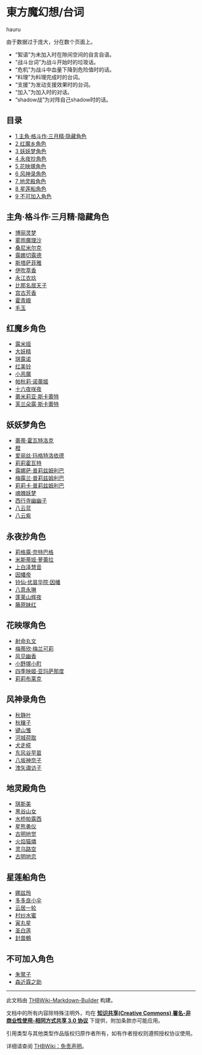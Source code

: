 # 東方魔幻想/台词

<!-- source html: G:\repos\THBWiki-Markdown-Builder\THBWikiMarkdown\Temp\main\f\f3\ns0%3A%E6%9D%B1%E6%96%B9%E9%AD%94%E5%B9%BB%E6%83%B3%2F%E5%8F%B0%E8%AF%8D.html -->

hauru

  
由于数据过于庞大，分在数个页面上。
  

- “絮语”为未加入时在隙间空间的自言自语。
- “战斗台词”为战斗开始时的垃圾话。
- “危机”为战斗中血量下降到危险值时的话。
- “料理”为料理完成时的台词。
- “支援”为发动支援效果时的台词。
- “加入”为加入时的对话。
- “shadow战”为对阵自己shadow时的话。


## 目录

- [1 主角·格斗作·三月精·隐藏角色](#主角·格斗作·三月精·隐藏角色)
- [2 红魔乡角色](#红魔乡角色)
- [3 妖妖梦角色](#妖妖梦角色)
- [4 永夜抄角色](#永夜抄角色)
- [5 花映塚角色](#花映塚角色)
- [6 风神录角色](#风神录角色)
- [7 地灵殿角色](#地灵殿角色)
- [8 星莲船角色](#星莲船角色)
- [9 不可加入角色](#不可加入角色)





## 主角·格斗作·三月精·隐藏角色
- [博丽灵梦](./東方魔幻想-台词-博丽灵梦.md)
- [雾雨魔理沙](./東方魔幻想-台词-雾雨魔理沙.md)
- [桑尼米尔克](./東方魔幻想-台词-桑尼米尔克.md)
- [露娜切露德](./東方魔幻想-台词-露娜切露德.md)
- [斯塔萨菲雅](./東方魔幻想-台词-斯塔萨菲雅.md)
- [伊吹萃香](./東方魔幻想-台词-伊吹萃香.md)
- [永江衣玖](./東方魔幻想-台词-永江衣玖.md)
- [比那名居天子](./東方魔幻想-台词-比那名居天子.md)
- [宫古芳香](./東方魔幻想-台词-宫古芳香.md)
- [霍青娥](./東方魔幻想-台词-霍青娥.md)
- [毛玉](./東方魔幻想-台词-毛玉.md)


## 红魔乡角色
- [露米娅](./東方魔幻想-台词-露米娅.md)
- [大妖精](./東方魔幻想-台词-大妖精.md)
- [琪露诺](./東方魔幻想-台词-琪露诺.md)
- [红美铃](./東方魔幻想-台词-红美铃.md)
- [小恶魔](./東方魔幻想-台词-小恶魔.md)
- [帕秋莉·诺蕾姬](./東方魔幻想-台词-帕秋莉·诺蕾姬.md)
- [十六夜咲夜](./東方魔幻想-台词-十六夜咲夜.md)
- [蕾米莉亚·斯卡蕾特](./東方魔幻想-台词-蕾米莉亚·斯卡蕾特.md)
- [芙兰朵露·斯卡蕾特](./東方魔幻想-台词-芙兰朵露·斯卡蕾特.md)


## 妖妖梦角色
- [蕾蒂·霍瓦特洛克](./東方魔幻想-台词-蕾蒂·霍瓦特洛克.md)
- [橙](./東方魔幻想-台词-橙.md)
- [爱丽丝·玛格特洛依德](./東方魔幻想-台词-爱丽丝·玛格特洛依德.md)
- [莉莉霍瓦特](./東方魔幻想-台词-莉莉霍瓦特.md)
- [露娜萨·普莉兹姆利巴](./東方魔幻想-台词-露娜萨·普莉兹姆利巴.md)
- [梅露兰·普莉兹姆利巴](./東方魔幻想-台词-梅露兰·普莉兹姆利巴.md)
- [莉莉卡·普莉兹姆利巴](./東方魔幻想-台词-莉莉卡·普莉兹姆利巴.md)
- [魂魄妖梦](./東方魔幻想-台词-魂魄妖梦.md)
- [西行寺幽幽子](./東方魔幻想-台词-西行寺幽幽子.md)
- [八云蓝](./東方魔幻想-台词-八云蓝.md)
- [八云紫](./東方魔幻想-台词-八云紫.md)


## 永夜抄角色
- [莉格露·奈特巴格](./東方魔幻想-台词-莉格露·奈特巴格.md)
- [米斯蒂娅·萝蕾拉](./東方魔幻想-台词-米斯蒂娅·萝蕾拉.md)
- [上白泽慧音](./東方魔幻想-台词-上白泽慧音.md)
- [因幡帝](./東方魔幻想-台词-因幡帝.md)
- [铃仙·优昙华院·因幡](./東方魔幻想-台词-铃仙·优昙华院·因幡.md)
- [八意永琳](./東方魔幻想-台词-八意永琳.md)
- [蓬莱山辉夜](./東方魔幻想-台词-蓬莱山辉夜.md)
- [藤原妹红](./東方魔幻想-台词-藤原妹红.md)


## 花映塚角色
- [射命丸文](./東方魔幻想-台词-射命丸文.md)
- [梅蒂欣·梅兰可莉](./東方魔幻想-台词-梅蒂欣·梅兰可莉.md)
- [风见幽香](./東方魔幻想-台词-风见幽香.md)
- [小野塚小町](./東方魔幻想-台词-小野塚小町.md)
- [四季映姬·亚玛萨那度](./東方魔幻想-台词-四季映姬·亚玛萨那度.md)
- [莉莉布莱克](./東方魔幻想-台词-莉莉布莱克.md)


## 风神录角色
- [秋静叶](./東方魔幻想-台词-秋静叶.md)
- [秋穰子](./東方魔幻想-台词-秋穰子.md)
- [键山雏](./東方魔幻想-台词-键山雏.md)
- [河城荷取](./東方魔幻想-台词-河城荷取.md)
- [犬走椛](./東方魔幻想-台词-犬走椛.md)
- [东风谷早苗](./東方魔幻想-台词-东风谷早苗.md)
- [八坂神奈子](./東方魔幻想-台词-八坂神奈子.md)
- [洩矢诹访子](./東方魔幻想-台词-洩矢诹访子.md)


## 地灵殿角色
- [琪斯美](./東方魔幻想-台词-琪斯美.md)
- [黑谷山女](./東方魔幻想-台词-黑谷山女.md)
- [水桥帕露西](./東方魔幻想-台词-水桥帕露西.md)
- [星熊勇仪](./東方魔幻想-台词-星熊勇仪.md)
- [古明地觉](./東方魔幻想-台词-古明地觉.md)
- [火焰猫燐](./東方魔幻想-台词-火焰猫燐.md)
- [灵乌路空](./東方魔幻想-台词-灵乌路空.md)
- [古明地恋](./東方魔幻想-台词-古明地恋.md)


## 星莲船角色
- [娜兹玲](./東方魔幻想-台词-娜兹玲.md)
- [多多良小伞](./東方魔幻想-台词-多多良小伞.md)
- [云居一轮](./東方魔幻想-台词-云居一轮.md)
- [村纱水蜜](./東方魔幻想-台词-村纱水蜜.md)
- [寅丸星](./東方魔幻想-台词-寅丸星.md)
- [圣白莲](./東方魔幻想-台词-圣白莲.md)
- [封兽鵺](./東方魔幻想-台词-封兽鵺.md)


## 不可加入角色
- [朱鹭子](./東方魔幻想-台词-朱鹭子.md)
- [森近霖之助](./東方魔幻想-台词-森近霖之助.md)





---

此文档由 [THBWiki-Markdown-Builder](https://github.com/Delsin-Yu/THBWiki-Markdown-Builder) 构建。

文档中的所有内容除特殊注明外，均在 [**知识共享(Creative Commons) 署名-非商业性使用-相同方式共享 3.0 协议**](https://creativecommons.org/licenses/by-sa/3.0/deed.zh-hans) 下提供，附加条款亦可能应用。

引用类型与其他类型作品版权归原作者所有，如有作者授权则遵照授权协议使用。

详细请查阅 [THBWiki：免责声明](https://thbwiki.cc/THBWiki:%E5%85%8D%E8%B4%A3%E5%A3%B0%E6%98%8E)。

